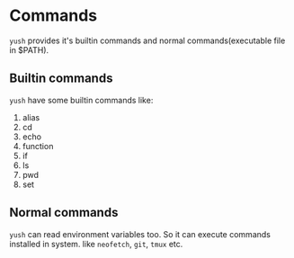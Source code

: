 # Commands

`yush` provides it's builtin commands and normal commands(executable file in $PATH).

## Builtin commands

`yush` have some builtin commands like:

1. alias
2. cd
3. echo
4. function
5. if
6. ls
7. pwd
8. set

## Normal commands

`yush` can read environment variables too.
So it can execute commands installed in system.
like `neofetch`, `git`, `tmux` etc.
